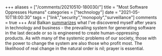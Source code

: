 +++
aliases = ["/comments/20210510-180030/"]
title = "Most Software Oppresses Humans"
categories = ["technology"]
date = "2021-05-10T18:00:30"
tags = ["link","security","monopoly","surveillance"]
comments = true
+++
Aral Balkan [summarizes](https://ar.al/2021/05/10/hell-site/) what I've discovered myself after years in technology and business - the prevailing system for generating software in the last decade or so is engineered to create human-oppressing products. As with many of the systemic problems of our society, those with the power to change the system are also those who profit most. The likelihood of real change in the natural order is nil; prayer is essential.

